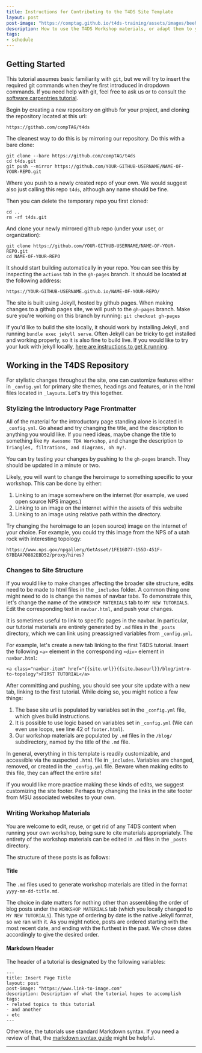 ```yaml
---
title: Instructions for Contributing to the T4DS Site Template
layout: post
post-image: "https://comptag.github.io/t4ds-training/assets/images/beehive.jpg"
description: How to use the T4DS Workshop materials, or adapt them to your own workshop setting.
tags:
- schedule
---
```


## Getting Started

This tutorial assumes basic familiarity with `git`, but
we will try to insert the required git commands when they're first
introduced in dropdown commands. If you need help with git,
feel free to ask us or to consult the
[software carpentries tutorial](https://swcarpentry.github.io/git-novice/).

Begin by creating a new repository on github for your project, and cloning the repository
located at this url:

`https://github.com/compTAG/t4ds`

The cleanest way to do this is by mirroring our repository. Do this with a bare clone:

```
git clone --bare https://github.com/compTAG/t4ds
cd t4ds.git
git push --mirror https://github.com/YOUR-GITHUB-USERNAME/NAME-OF-YOUR-REPO.git
```

Where you push to a newly created repo of your own. We would suggest also just calling this repo
`t4ds`, although any name should be fine.

Then you can delete the temporary repo you first cloned:

```
cd ..
rm -rf t4ds.git
```

And clone your newly mirrored github repo (under your user, or organization):

```
git clone https://github.com/YOUR-GITHUB-USERNAME/NAME-OF-YOUR-REPO.git
cd NAME-OF-YOUR-REPO
```

It should start building automatically in your repo. You can see this by inspecting the
`actions` tab in the `gh-pages` branch. It should be located at the following address:

`https://YOUR-GITHUB-USERNAME.github.io/NAME-OF-YOUR-REPO/`

The site is built using Jekyll, hosted by github pages. When making changes to a github pages
site, we will push to the `gh-pages` branch.
Make sure you're working on this branch by running:
```git checkout gh-pages```

If you'd like to build the
site locally, it should work by installing Jekyll, and running
`bundle exec jekyll serve`. Often Jekyll can be tricky to get installed and
working properly, so it is also fine to build live. If you would like to try your luck
with jekyll locally, [here are instructions to get it running](https://jekyllrb.com/docs/installation/).


## Working in the T4DS Repository

For stylistic changes throughout the site, one can customize features either in
`_config.yml` for primary site themes, headings and features, or in the html files
located in `_layouts`. Let's try this together.

### Stylizing the Introductory Page Frontmatter

All of the material for the introductory page standing alone is located in
`_config.yml`. Go ahead and try changing the title, and the description to anything you would like.
If you need ideas, maybe change the title to something like
`My Awesome TDA Workshop`, and change the description to
`Triangles, filtrations, and diagrams, oh my!`.

You can try testing your changes by pushing to the `gh-pages` branch. They should be updated in a minute or two.

Likely, you will want to change the heroimage to something specific to your workshop. This can be done by either:
1. Linking to an image somewhere on the internet (for example, we used open source NPS images.)
2. Linking to an image on the internet within the assets of this website
3. Linking to an image using relative path within the directory.

Try changing the heroimage to an (open source) image on the internet of your choice. For example, you could try
this image from the NPS of a utah rock with interesting topology:

`https://www.nps.gov/npgallery/GetAsset/1FE16D77-155D-451F-67BEAA70882EBD52/proxy/hires?`

### Changes to Site Structure

If you would like to make changes affecting the broader site structure,
edits need to be made to html files in the `_includes` folder. A common thing one might
need to do is change the names of navbar tabs. To demonstrate this, let's change the name of the
`WORKSHOP MATERIALS` tab to `MY NEW TUTORIALS`. Edit the corresponding text in `navbar.html`,
and push your changes.

It is sometimes useful to link to specific pages in the navbar. In particular,
our tutorial materials are entirely generated by `.md` files in the `_posts`
directory, which we can link using preassigned variables from `_config.yml`.

For example, let's create a new tab linking to the first T4DS tutorial.
Insert the following `<a>` element in the corresponding
`<div>` element in `navbar.html`:

```
<a class="navbar-item" href="{{site.url}}{{site.baseurl}}/blog/intro-to-topology">FIRST TUTORIAL</a>
```

After committing and pushing, you should see your site update with a new tab, linking to the first tutorial.
While doing so, you might notice a few things:

1. The base site url is populated by variables set in the `_config.yml` file, which gives build instructions.
2. It is possible to use logic based on variables set in `_config.yml` (We can even use loops, see line 42 of `footer.html`).
3. Our workshop materials are populated by `.md` files in the `/blog/` subdirectory, named by the title of the `.md` file.

In general, everything in this template is readily customizable, and accessible via the suspected `.html` file in `_includes`.
Variables are changed, removed, or created in the `_config.yml` file. Beware when making edits to this file, they can
affect the entire site!

If you would like more practice making these kinds of edits, we suggest customizing the site footer.
Perhaps try changing the links in the site footer from MSU associated websites to your own.

### Writing Workshop Materials

You are welcome to edit, reuse, or get rid of any T4DS content when 
running your own workshop, 
being sure to cite materials appropriately. The entirety of the 
workshop materials can be edited in `.md` files in the `_posts` directory.

The structure of these posts is as follows:

#### Title

The `.md` files used to generate workshop materials
are titled in the format `yyyy-mm-dd-title.md`.

The choice in date matters for nothing other than assembling the order
of blog posts under the `WORKSHOP MATERIALS` tab (which you locally changed to 
`MY NEW TUTORIALS`). This type of ordering by date is the native Jekyll format, so we 
ran with it. As you might notice, posts are ordered starting with the most recent
date, and ending with the furthest in the past. We chose dates accordingly to give
the desired order.

#### Markdown Header

The header of a tutorial is designated by the following variables:

```
---
title: Insert Page Title
layout: post
post-image: "https://www.link-to-image.com"
description: Description of what the tutorial hopes to accomplish
tags:
- related topics to this tutorial
- and another
- etc
---
```

Otherwise, the tutorials use standard Markdown syntax. If you need a review of that,
the [markdown syntax guide](https://www.markdownguide.org/basic-syntax/) might be
helpful.


---
